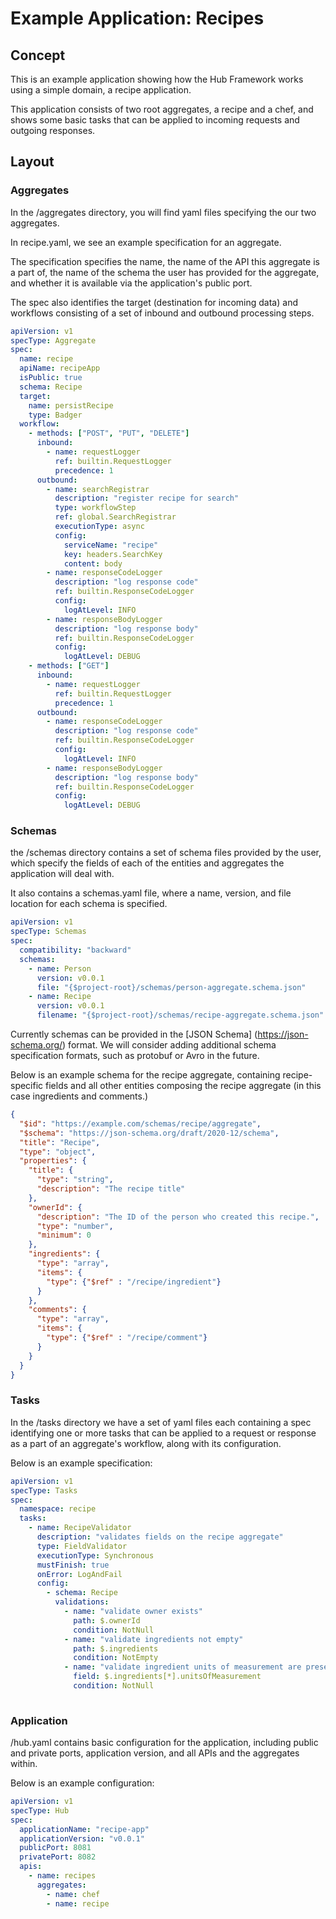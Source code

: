 # Example Application: Recipes

## Concept

This is an example application showing how the Hub Framework 
works using a simple domain, a recipe application. 

This application consists of two root aggregates, a recipe and a chef, 
and shows some basic tasks that can be applied to incoming requests
and outgoing responses.

## Layout

### Aggregates

In the /aggregates directory, you will find yaml files specifying 
the our two aggregates. 

In recipe.yaml, we see an example specification for an aggregate. 

The specification specifies the name, the name of the API this 
aggregate is a part of, the name of the schema the user has provided for the aggregate, 
and whether it is available via the application's public port. 

The spec also identifies the target (destination for incoming data) and workflows 
consisting of a set of inbound and outbound processing steps. 

```yaml
apiVersion: v1
specType: Aggregate
spec:
  name: recipe
  apiName: recipeApp
  isPublic: true
  schema: Recipe
  target:
    name: persistRecipe
    type: Badger
  workflow:
    - methods: ["POST", "PUT", "DELETE"]
      inbound:
        - name: requestLogger
          ref: builtin.RequestLogger
          precedence: 1
      outbound:
        - name: searchRegistrar
          description: "register recipe for search"
          type: workflowStep
          ref: global.SearchRegistrar
          executionType: async
          config:
            serviceName: "recipe"
            key: headers.SearchKey
            content: body
        - name: responseCodeLogger
          description: "log response code"
          ref: builtin.ResponseCodeLogger
          config:
            logAtLevel: INFO
        - name: responseBodyLogger
          description: "log response body"
          ref: builtin.ResponseCodeLogger
          config:
            logAtLevel: DEBUG
    - methods: ["GET"]
      inbound:
        - name: requestLogger
          ref: builtin.RequestLogger
          precedence: 1
      outbound:
        - name: responseCodeLogger
          description: "log response code"
          ref: builtin.ResponseCodeLogger
          config:
            logAtLevel: INFO
        - name: responseBodyLogger
          description: "log response body"
          ref: builtin.ResponseCodeLogger
          config:
            logAtLevel: DEBUG

```

### Schemas 

the /schemas directory contains a set of schema files provided by the user, which specify the fields of 
each of the entities and aggregates the application will deal with. 

It also contains a schemas.yaml file, where a name, version, and file location for each schema is specified.

```yaml
apiVersion: v1
specType: Schemas
spec:
  compatibility: "backward"
  schemas:
    - name: Person
      version: v0.0.1
      file: "{$project-root}/schemas/person-aggregate.schema.json"
    - name: Recipe
      version: v0.0.1
      filename: "{$project-root}/schemas/recipe-aggregate.schema.json"

```

Currently schemas can be provided in the [JSON Schema] (https://json-schema.org/) format. 
We will consider adding additional schema specification formats, such as protobuf or Avro
in the future. 

Below is an example schema for the recipe aggregate, containing recipe-specific fields
and all other entities composing the recipe aggregate (in this case ingredients and comments.)

```json
{
  "$id": "https://example.com/schemas/recipe/aggregate",
  "$schema": "https://json-schema.org/draft/2020-12/schema",
  "title": "Recipe",
  "type": "object",
  "properties": {
    "title": {
      "type": "string",
      "description": "The recipe title"
    },
    "ownerId": {
      "description": "The ID of the person who created this recipe.",
      "type": "number",
      "minimum": 0
    },
    "ingredients": {
      "type": "array",
      "items": {
        "type": {"$ref" : "/recipe/ingredient"}
      }
    },
    "comments": {
      "type": "array",
      "items": {
        "type": {"$ref" : "/recipe/comment"}
      }
    }
  }
}
```

### Tasks

In the /tasks directory we have a set of yaml files
each containing a spec identifying one or more tasks that can 
be applied to a request or response as a part of an aggregate's
workflow, along with its configuration. 

Below is an example specification:

```yaml
apiVersion: v1
specType: Tasks
spec:
  namespace: recipe
  tasks:
    - name: RecipeValidator
      description: "validates fields on the recipe aggregate"
      type: FieldValidator
      executionType: Synchronous
      mustFinish: true
      onError: LogAndFail
      config:
        - schema: Recipe
          validations:
            - name: "validate owner exists"
              path: $.ownerId
              condition: NotNull
            - name: "validate ingredients not empty"
              path: $.ingredients
              condition: NotEmpty
            - name: "validate ingredient units of measurement are present"
              field: $.ingredients[*].unitsOfMeasurement
              condition: NotNull
            
```

### Application

/hub.yaml contains basic configuration for the application,
including public and private ports, application version, and
all APIs and the aggregates within.

Below is an example configuration: 

```yaml
apiVersion: v1
specType: Hub
spec:
  applicationName: "recipe-app"
  applicationVersion: "v0.0.1"
  publicPort: 8081
  privatePort: 8082
  apis:
    - name: recipes
      aggregates:
        - name: chef
        - name: recipe
```
